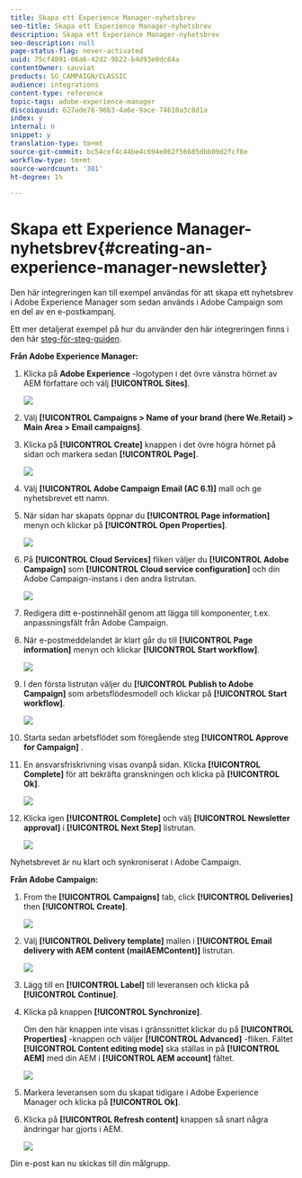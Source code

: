 ```yaml
---
title: Skapa ett Experience Manager-nyhetsbrev
seo-title: Skapa ett Experience Manager-nyhetsbrev
description: Skapa ett Experience Manager-nyhetsbrev
seo-description: null
page-status-flag: never-activated
uuid: 75cf4891-06a6-42d2-9b22-b4d93e0dc64a
contentOwner: sauviat
products: SG_CAMPAIGN/CLASSIC
audience: integrations
content-type: reference
topic-tags: adobe-experience-manager
discoiquuid: 627ade78-96b3-4a6e-9ace-74610a3c8d1a
index: y
internal: n
snippet: y
translation-type: tm+mt
source-git-commit: bc54cef4c44be4c694e062f56685dbb09d2fcf8e
workflow-type: tm+mt
source-wordcount: '301'
ht-degree: 1%

---
```



# Skapa ett Experience Manager-nyhetsbrev{#creating-an-experience-manager-newsletter}

Den här integreringen kan till exempel användas för att skapa ett nyhetsbrev i Adobe Experience Manager som sedan används i Adobe Campaign som en del av en e-postkampanj.

Ett mer detaljerat exempel på hur du använder den här integreringen finns i den här [steg-för-steg-guiden](https://helpx.adobe.com/campaign/kb/acc-aem.html).

**Från Adobe Experience Manager:**

1. Klicka på **Adobe Experience** -logotypen i det övre vänstra hörnet av AEM författare och välj **[!UICONTROL Sites]**.

   ![](assets/aem_uc_1.png)

1. Välj **[!UICONTROL Campaigns > Name of your brand (here We.Retail) > Main Area > Email campaigns]**.
1. Klicka på **[!UICONTROL Create]** knappen i det övre högra hörnet på sidan och markera sedan **[!UICONTROL Page]**.

   ![](assets/aem_uc_2.png)

1. Välj **[!UICONTROL Adobe Campaign Email (AC 6.1)]** mall och ge nyhetsbrevet ett namn.
1. När sidan har skapats öppnar du **[!UICONTROL Page information]** menyn och klickar på **[!UICONTROL Open Properties]**.

   ![](assets/aem_uc_3.png)

1. På **[!UICONTROL Cloud Services]** fliken väljer du **[!UICONTROL Adobe Campaign]** som **[!UICONTROL Cloud service configuration]** och din Adobe Campaign-instans i den andra listrutan.

   ![](assets/aem_uc_4.png)

1. Redigera ditt e-postinnehåll genom att lägga till komponenter, t.ex. anpassningsfält från Adobe Campaign.
1. När e-postmeddelandet är klart går du till **[!UICONTROL Page information]** menyn och klickar **[!UICONTROL Start workflow]**.

   ![](assets/aem_uc_5.png)

1. I den första listrutan väljer du **[!UICONTROL Publish to Adobe Campaign]** som arbetsflödesmodell och klickar på **[!UICONTROL Start workflow]**.

   ![](assets/aem_uc_6.png)

1. Starta sedan arbetsflödet som föregående steg **[!UICONTROL Approve for Campaign]** .
1. En ansvarsfriskrivning visas ovanpå sidan. Klicka **[!UICONTROL Complete]** för att bekräfta granskningen och klicka på **[!UICONTROL Ok]**.

   ![](assets/aem_uc_7.png)

1. Klicka igen **[!UICONTROL Complete]** och välj **[!UICONTROL Newsletter approval]** i **[!UICONTROL Next Step]** listrutan.

   ![](assets/aem_uc_8.png)

Nyhetsbrevet är nu klart och synkroniserat i Adobe Campaign.

**Från Adobe Campaign:**

1. From the **[!UICONTROL Campaigns]** tab, click **[!UICONTROL Deliveries]** then **[!UICONTROL Create]**.

   ![](assets/aem_uc_9.png)

1. Välj **[!UICONTROL Delivery template]** mallen i **[!UICONTROL Email delivery with AEM content (mailAEMContent)]** listrutan.

   ![](assets/aem_uc_10.png)

1. Lägg till en **[!UICONTROL Label]** till leveransen och klicka på **[!UICONTROL Continue]**.
1. Klicka på knappen **[!UICONTROL Synchronize]**.

   Om den här knappen inte visas i gränssnittet klickar du på **[!UICONTROL Properties]** -knappen och väljer **[!UICONTROL Advanced]** -fliken. Fältet **[!UICONTROL Content editing mode]** ska ställas in på **[!UICONTROL AEM]** med din AEM i **[!UICONTROL AEM account]** fältet.

   ![](assets/aem_uc_11.png)

1. Markera leveransen som du skapat tidigare i Adobe Experience Manager och klicka på **[!UICONTROL Ok]**.
1. Klicka på **[!UICONTROL Refresh content]** knappen så snart några ändringar har gjorts i AEM.

   ![](assets/aem_uc_12.png)

Din e-post kan nu skickas till din målgrupp.
